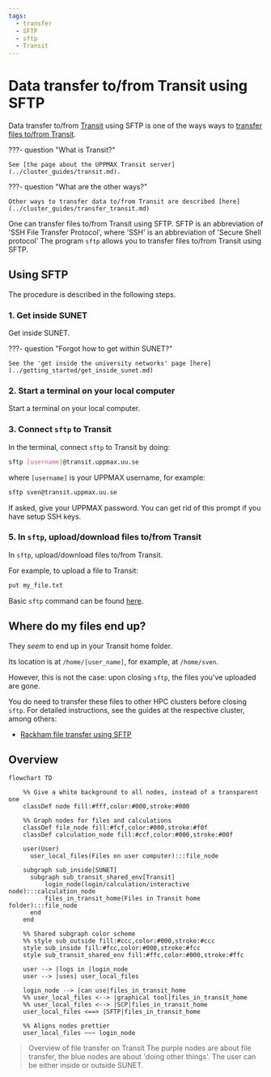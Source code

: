 ```yaml
---
tags:
  - transfer
  - SFTP
  - sftp
  - Transit
---
```


# Data transfer to/from Transit using SFTP

Data transfer to/from [Transit](../cluster_guides/transit.md) using SFTP
is one of the ways ways to [transfer files to/from Transit](../cluster_guides/transfer_transit.md).

???- question "What is Transit?"

    See [the page about the UPPMAX Transit server](../cluster_guides/transit.md).

???- question "What are the other ways?"

    Other ways to transfer data to/from Transit are described [here](../cluster_guides/transfer_transit.md)

One can transfer files to/from Transit using SFTP.
SFTP is an abbreviation of 'SSH File Transfer Protocol',
where 'SSH' is an abbreviation of 'Secure Shell protocol'
The program `sftp` allows you to transfer files to/from Transit using SFTP.

## Using SFTP

The procedure is described in the following steps.

### 1. Get inside SUNET

Get inside SUNET.

???- question "Forgot how to get within SUNET?"

    See the 'get inside the university networks' page [here](../getting_started/get_inside_sunet.md)

### 2. Start a terminal on your local computer

Start a terminal on your local computer.

### 3. Connect `sftp` to Transit

In the terminal, connect `sftp` to Transit by doing:

```bash
sftp [username]@transit.uppmax.uu.se
```

where `[username]` is your UPPMAX username, for example:

```bash
sftp sven@transit.uppmax.uu.se
```

If asked, give your UPPMAX password.
You can get rid of this prompt if you have setup SSH keys.

### 5. In `sftp`, upload/download files to/from Transit

In `sftp`, upload/download files to/from Transit.

For example, to upload a file to Transit:

```bash
put my_file.txt
```

Basic `sftp` command can be found [here](../software/sftp.md).

## Where do my files end up?

They *seem* to end up in your Transit home folder.

Its location is at `/home/[user_name]`,
for example, at `/home/sven`.

However, this is not the case:
upon closing `sftp`,
the files you've uploaded are gone.

You do need to transfer these files to other HPC clusters
before closing `sftp`.
For detailed instructions, see the guides at the respective cluster, among others:

* [Rackham file transfer using SFTP](rackham_file_transfer_using_sftp.md)

## Overview

```mermaid
flowchart TD

    %% Give a white background to all nodes, instead of a transparent one
    classDef node fill:#fff,color:#000,stroke:#000

    %% Graph nodes for files and calculations
    classDef file_node fill:#fcf,color:#000,stroke:#f0f
    classDef calculation_node fill:#ccf,color:#000,stroke:#00f

    user(User)
      user_local_files(Files on user computer):::file_node

    subgraph sub_inside[SUNET]
      subgraph sub_transit_shared_env[Transit]
          login_node(login/calculation/interactive node):::calculation_node
          files_in_transit_home(Files in Transit home folder):::file_node
      end
    end

    %% Shared subgraph color scheme
    %% style sub_outside fill:#ccc,color:#000,stroke:#ccc
    style sub_inside fill:#fcc,color:#000,stroke:#fcc
    style sub_transit_shared_env fill:#ffc,color:#000,stroke:#ffc

    user --> |logs in |login_node
    user --> |uses| user_local_files

    login_node --> |can use|files_in_transit_home
    %% user_local_files <--> |graphical tool|files_in_transit_home
    %% user_local_files <--> |SCP|files_in_transit_home
    user_local_files <==> |SFTP|files_in_transit_home

    %% Aligns nodes prettier
    user_local_files ~~~ login_node
```

> Overview of file transfer on Transit
> The purple nodes are about file transfer,
> the blue nodes are about 'doing other things'.
> The user can be either inside or outside SUNET.
